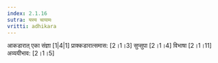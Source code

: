 ```yaml
---
index: 2.1.16
sutra: यस्य चायामः
vritti: adhikara
---
```


 आकडारात् एका संज्ञा [1|4|1]  प्राक्कडारात्समास: [2।1।3]  सुप्सुपा [2।1।4]  विभाषा [2।1।11]  अव्ययीभाव: [2।1।5] 